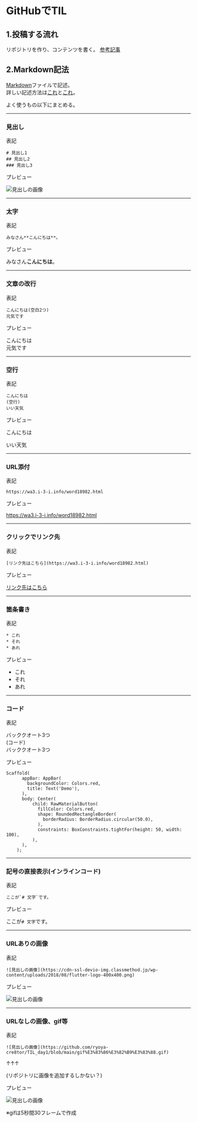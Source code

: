 # GitHubでTIL

## 1.投稿する流れ
リポジトリを作り、コンテンツを書く。
[参考記事](https://www.asobou.co.jp/blog/web/github-til)

## 2.Markdown記法
[Markdown](https://wa3.i-3-i.info/word18982.html)ファイルで記述。  
詳しい記述方法は[これ](https://gist.github.com/mignonstyle/083c9e1651d7734f84c99b8cf49d57fa)と[これ](https://qiita.com/do7be/items/d21405a3d243dde37f92)。

よく使うもの以下にまとめる。
***
### 見出し
表記  

```
# 見出し1
## 見出し2
### 見出し3
```

プレビュー  

![見出しの画像](https://github.com/ryoya-cre8tor/TIL_day1/blob/main/%E3%82%B9%E3%82%AF%E3%83%AA%E3%83%BC%E3%83%B3%E3%82%B7%E3%83%A7%E3%83%83%E3%83%88%202021-06-28%2017.52.23.png)
***
### 太字

表記

```
みなさん**こんにちは**。
```

プレビュー

みなさん**こんにちは**。
***
### 文章の改行  
表記

```
こんにちは(空白2つ)
元気です
```

プレビュー

こんにちは  
元気です  
***
### 空行
表記

```
こんにちは
(空行)
いい天気
```

プレビュー

こんにちは

いい天気
***
### URL添付
表記

```
https://wa3.i-3-i.info/word18982.html
```

プレビュー

https://wa3.i-3-i.info/word18982.html
***
### クリックでリンク先
表記

```
[リンク先はこちら](https://wa3.i-3-i.info/word18982.html)
```

プレビュー

[リンク先はこちら](https://wa3.i-3-i.info/word18982.html)
***
### 箇条書き
表記

```
* これ
* それ
* あれ
```

プレビュー
* これ  
* それ  
* あれ  
***
### コード
表記

バッククオート3つ  
(コード)  
バッククオート3つ

プレビュー

```
Scaffold(
      appBar: AppBar(
        backgroundColor: Colors.red,
        title: Text('Demo'),
      ),
      body: Center(
          child: RawMaterialButton(
            fillColor: Colors.red,
            shape: RoundedRectangleBorder(
              borderRadius: BorderRadius.circular(50.0),
            ),
            constraints: BoxConstraints.tightFor(height: 50, width: 100),
          ),
      ),
    );
```
***
### 記号の直接表示(インラインコード)
表記

```
ここが`# 文字`です。
```
プレビュー

ここが`# 文字`です。
***
### URLありの画像

表記
```
![見出しの画像](https://cdn-ssl-devio-img.classmethod.jp/wp-content/uploads/2018/08/flutter-logo-400x400.png)
```

プレビュー

![見出しの画像](https://cdn-ssl-devio-img.classmethod.jp/wp-content/uploads/2018/08/flutter-logo-400x400.png)
***
### URLなしの画像、gif等

表記
```
![見出しの画像](https://github.com/ryoya-cre8tor/TIL_day1/blob/main/gif%E3%83%86%E3%82%B9%E3%83%88.gif)
```
↑↑↑

(リポジトリに画像を追加するしかない？)

プレビュー

![見出しの画像](https://github.com/ryoya-cre8tor/TIL_day1/blob/main/gif%E3%83%86%E3%82%B9%E3%83%88.gif)

※gifは5秒間30フレームで作成


